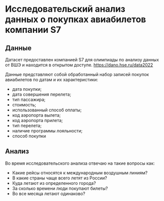 # Исследовательский анализ данных о покупках авиабилетов компании S7

## Данные
Датасет предоставлен компанией S7 для олимпиады по анализу данных от ВШЭ и находится в открытом доступе. https://dano.hse.ru/data2022

Данные представляют собой обработанный набор записей покупок авиабилетов по датам и их характеристики:
* дата покупки;
* дата совершения перелета;
* тип пассажира;
* стоимость;
* использованный способ оплаты;
* код аэропорта вылета;
* код аэропорта прилета;
* тип перелета;
* наличие программы лояльности;
* способ покупки

## Анализ
Во время исследовательского анализа отвечаю на такие вопросы как:
* Какие рейсы относятся к международным воздушным линиям?
* В какие страны чаще всего летят из России?
* Куда летают из определенного города?
* За сколько времени люди покупают билеты?
* Во все месяца летают одинаково?

